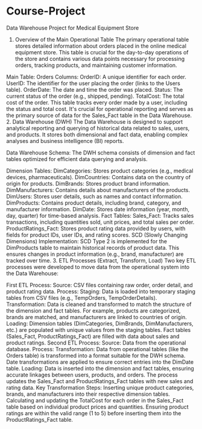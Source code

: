 # Course-Project

Data Warehouse Project for Medical Equipment Store
1. Overview of the Main Operational Table
The primary operational table stores detailed information about orders placed in the online medical equipment store. This table is crucial for the day-to-day operations of the store and contains various data points necessary for processing orders, tracking products, and maintaining customer information.

Main Table: Orders
Columns:
OrderID: A unique identifier for each order.
UserID: The identifier for the user placing the order (links to the Users table).
OrderDate: The date and time the order was placed.
Status: The current status of the order (e.g., shipped, pending).
TotalCost: The total cost of the order.
This table tracks every order made by a user, including the status and total cost. It's crucial for operational reporting and serves as the primary source of data for the Sales_Fact table in the Data Warehouse.
2. Data Warehouse (DWH)
The Data Warehouse is designed to support analytical reporting and querying of historical data related to sales, users, and products. It stores both dimensional and fact data, enabling complex analyses and business intelligence (BI) reports.

Data Warehouse Schema:
The DWH schema consists of dimension and fact tables optimized for efficient data querying and analysis.

Dimension Tables:
DimCategories: Stores product categories (e.g., medical devices, pharmaceuticals).
DimCountries: Contains data on the country of origin for products.
DimBrands: Stores product brand information.
DimManufacturers: Contains details about manufacturers of the products.
DimUsers: Stores user details, such as names and contact information.
DimProducts: Contains product details, including brand, category, and manufacturer information.
DimDate: Stores date information (year, month, day, quarter) for time-based analysis.
Fact Tables:
Sales_Fact: Tracks sales transactions, including quantities sold, unit prices, and total sales per order.
ProductRatings_Fact: Stores product rating data provided by users, with fields for product IDs, user IDs, and rating scores.
SCD (Slowly Changing Dimensions) Implementation:
SCD Type 2 is implemented for the DimProducts table to maintain historical records of product data. This ensures changes in product information (e.g., brand, manufacturer) are tracked over time.
3. ETL Processes (Extract, Transform, Load)
Two key ETL processes were developed to move data from the operational system into the Data Warehouse:

First ETL Process:
Source: CSV files containing raw order, order detail, and product rating data.
Process:
Staging: Data is loaded into temporary staging tables from CSV files (e.g., TempOrders, TempOrderDetails).
Transformation:
Data is cleaned and transformed to match the structure of the dimension and fact tables.
For example, products are categorized, brands are matched, and manufacturers are linked to countries of origin.
Loading:
Dimension tables (DimCategories, DimBrands, DimManufacturers, etc.) are populated with unique values from the staging tables.
Fact tables (Sales_Fact, ProductRatings_Fact) are filled with data about sales and product ratings.
Second ETL Process:
Source: Data from the operational database.
Process:
Transformation:
Data from operational tables (like the Orders table) is transformed into a format suitable for the DWH schema.
Date transformations are applied to ensure correct entries into the DimDate table.
Loading:
Data is inserted into the dimension and fact tables, ensuring accurate linkages between users, products, and orders.
The process updates the Sales_Fact and ProductRatings_Fact tables with new sales and rating data.
Key Transformation Steps:
Inserting unique product categories, brands, and manufacturers into their respective dimension tables.
Calculating and updating the TotalCost for each order in the Sales_Fact table based on individual product prices and quantities.
Ensuring product ratings are within the valid range (1 to 5) before inserting them into the ProductRatings_Fact table.

